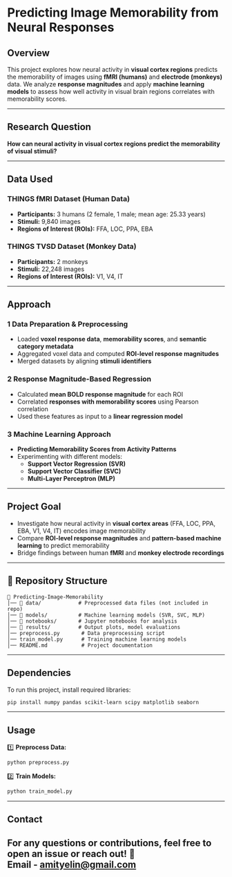 # **Predicting Image Memorability from Neural Responses**  

##  **Overview**  
This project explores how neural activity in **visual cortex regions** predicts the memorability of images using **fMRI (humans)** and **electrode (monkeys)** data. We analyze **response magnitudes** and apply **machine learning models** to assess how well activity in visual brain regions correlates with memorability scores.  

---

## **Research Question**  
**How can neural activity in visual cortex regions predict the memorability of visual stimuli?**  

---

## **Data Used**  

### **THINGS fMRI Dataset** (Human Data)  
- **Participants:** 3 humans (2 female, 1 male; mean age: 25.33 years)  
- **Stimuli:** 9,840 images  
- **Regions of Interest (ROIs):** FFA, LOC, PPA, EBA  

### **THINGS TVSD Dataset** (Monkey Data)  
- **Participants:** 2 monkeys  
- **Stimuli:** 22,248 images  
- **Regions of Interest (ROIs):** V1, V4, IT  

---

## **Approach**  

### **1️ Data Preparation & Preprocessing**  
- Loaded **voxel response data**, **memorability scores**, and **semantic category metadata**  
- Aggregated voxel data and computed **ROI-level response magnitudes**  
- Merged datasets by aligning **stimuli identifiers**  

### **2️ Response Magnitude-Based Regression**  
- Calculated **mean BOLD response magnitude** for each ROI  
- Correlated **responses with memorability scores** using Pearson correlation  
- Used these features as input to a **linear regression model**  

### **3️ Machine Learning Approach**  
- **Predicting Memorability Scores from Activity Patterns**  
- Experimenting with different models:  
  - **Support Vector Regression (SVR)**  
  - **Support Vector Classifier (SVC)**  
  - **Multi-Layer Perceptron (MLP)**  

---

## **Project Goal**  
- Investigate how neural activity in **visual cortex areas** (FFA, LOC, PPA, EBA, V1, V4, IT) encodes image memorability  
- Compare **ROI-level response magnitudes** and **pattern-based machine learning** to predict memorability  
- Bridge findings between human **fMRI** and **monkey electrode recordings**  

---

## **📂 Repository Structure**  
```
📁 Predicting-Image-Memorability  
│── 📂 data/            # Preprocessed data files (not included in repo)  
│── 📂 models/          # Machine learning models (SVR, SVC, MLP)  
│── 📂 notebooks/       # Jupyter notebooks for analysis  
│── 📂 results/         # Output plots, model evaluations  
│── preprocess.py       # Data preprocessing script  
│── train_model.py      # Training machine learning models  
│── README.md           # Project documentation  
```

---

## **Dependencies**  
To run this project, install required libraries:  
```bash
pip install numpy pandas scikit-learn scipy matplotlib seaborn
```

---

## **Usage**  

1️⃣ **Preprocess Data:**  
```bash
python preprocess.py
```  

2️⃣ **Train Models:**  
```bash
python train_model.py
```  

---

## **Contact**  
For any questions or contributions, feel free to open an issue or reach out! 🚀  
Email - amityelin@gmail.com
---

